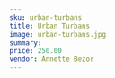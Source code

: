 ```yaml
---
sku: urban-turbans
title: Urban Turbans
image: urban-turbans.jpg
summary:
price: 250.00
vendor: Annette Bezor
---
```


